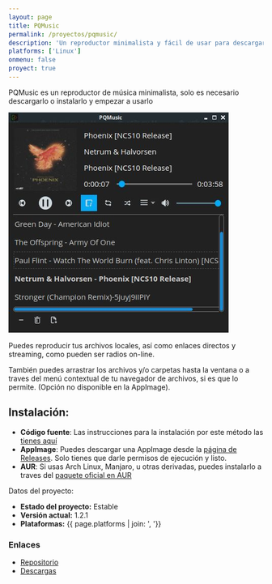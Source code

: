 ```yaml
---
layout: page
title: PQMusic
permalink: /proyectos/pqmusic/
description: 'Un reproductor minimalista y fácil de usar para descargarlo y usarlo.'
platforms: ['Linux']
onmenu: false
proyect: true
---
```


PQMusic es un reproductor de música minimalista, solo es necesario descargarlo o instalarlo y empezar a usarlo

![Captura de PQMusic](https://github.com/son-link/PQMusic/blob/main/screenshoot.jpg)

Puedes reproducir tus archivos locales, así como enlaces directos y streaming, como pueden ser radios on-line. 

También puedes arrastrar los archivos y/o carpetas hasta la ventana o a traves del menú contextual de tu navegador de archivos, si es que lo permite. (Opción no disponible en la AppImage).

## Instalación:

* **Código fuente**: Las instrucciones para la instalación por este método las [tienes aquí](https://github.com/son-link/PQMusic#install)
* **AppImage**: Puedes descargar una AppImage desde la [página de Releases](https://github.com/son-link/PQMusic/releases). Solo tienes que darle permisos de ejecución y listo.
* **AUR**: Si usas Arch Linux, Manjaro, u otras derivadas, puedes instalarlo a traves del [paquete oficial en AUR](https://aur.archlinux.org/packages/pqmusic)

Datos del proyecto:

* **Estado del proyecto:** Estable
* **Versión actual:** 1.2.1
* **Plataformas:** {{ page.platforms | join: ', '}}

### Enlaces

* [Repositorio](https://github.com/son-link/PQMusic)
* [Descargas](https://github.com/son-link/PQMusic/releases)
